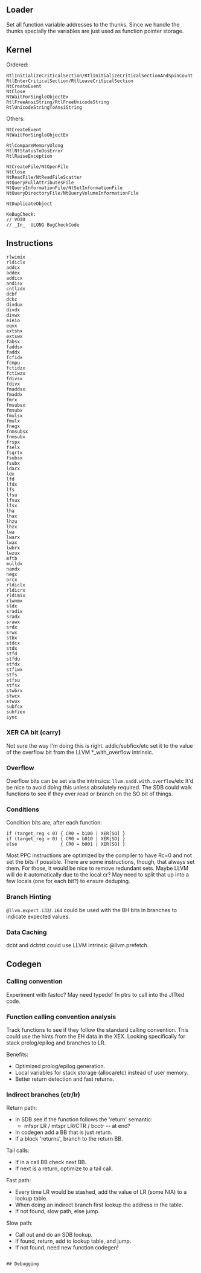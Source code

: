 ## Loader

Set all function variable addresses to the thunks. Since we handle the thunks
specially the variables are just used as function pointer storage.

## Kernel

Ordered:
```
RtlInitializeCriticalSection/RtlInitializeCriticalSectionAndSpinCount
RtlEnterCriticalSection/RtlLeaveCriticalSection
NtCreateEvent
NtClose
NtWaitForSingleObjectEx
RtlFreeAnsiString/RtlFreeUnicodeString
RtlUnicodeStringToAnsiString
```

Others:
```
NtCreateEvent
NtWaitForSingleObjectEx

RtlCompareMemoryUlong
RtlNtStatusToDosError
RtlRaiseException

NtCreateFile/NtOpenFile
NtClose
NtReadFile/NtReadFileScatter
NtQueryFullAttributesFile
NtQueryInformationFile/NtSetInformationFile
NtQueryDirectoryFile/NtQueryVolumeInformationFile

NtDuplicateObject

KeBugCheck:
// VOID
// _In_  ULONG BugCheckCode
```

## Instructions

```
rlwimix
rldiclx
addcx
addex
addicx
andisx
cntlzdx
dcbf
dcbz
divdux
divdx
divwx
eieio
eqvx
extshx
extswx
fabsx
faddsx
faddx
fcfidx
fcmpu
fctidzx
fctiwzx
fdivsx
fdivx
fmaddsx
fmaddx
fmrx
fmsubsx
fmsubx
fmulsx
fmulx
fnegx
fnmsubsx
fnmsubx
frspx
fselx
fsqrtx
fsubsx
fsubx
ldarx
ldx
lfd
lfdx
lfs
lfsu
lfsux
lfsx
lha
lhax
lhzu
lhzx
lwa
lwarx
lwax
lwbrx
lwzux
mftb
mulldx
nandx
negx
orcx
rldiclx
rldicrx
rldimix
rlwnmx
sldx
sradix
sradx
srawx
srdx
srwx
stbx
stdcx
stdx
stfd
stfdu
stfdx
stfiwx
stfs
stfsu
stfsx
stwbrx
stwcx
stwux
subfcx
subfzex
sync
```

### XER CA bit (carry)

Not sure the way I'm doing this is right. addic/subficx/etc set it to the value
of the overflow bit from the LLVM *_with_overflow intrinsic.

### Overflow

Overflow bits can be set via the intrinsics:
`llvm.sadd.with.overflow`/etc
It'd be nice to avoid doing this unless absolutely required. The SDB could
walk functions to see if they ever read or branch on the SO bit of things.

### Conditions

Condition bits are, after each function:
```
if (target_reg < 0) { CR0 = b100 | XER[SO] }
if (target_reg > 0) { CR0 = b010 | XER[SO] }
else                { CR0 = b001 | XER[SO] }
```
Most PPC instructions are optimized by the compiler to have Rc=0 and not set the
bits if possible. There are some instructions, though, that always set them.
For those, it would be nice to remove redundant sets. Maybe LLVM will do it
automatically due to the local cr? May need to split that up into a few locals
(one for each bit?) to ensure deduping.

### Branch Hinting

`@llvm.expect.i32`/`.i64` could be used with the BH bits in branches to
indicate expected values.

### Data Caching

dcbt and dcbtst could use LLVM intrinsic @llvm.prefetch.

## Codegen

### Calling convention

Experiment with fastcc? May need typedef fn ptrs to call into the JITted code.

### Function calling convention analysis

Track functions to see if they follow the standard calling convention.
This could use the hints from the EH data in the XEX. Looking specifically for
stack prolog/epilog and branches to LR.

Benefits:
- Optimized prolog/epilog generation.
- Local variables for stack storage (alloca/etc) instead of user memory.
- Better return detection and fast returns.

### Indirect branches (ctr/lr)

Return path:
- In SDB see if the function follows the 'return' semantic:
  - mfspr LR / mtspr LR/CTR / bcctr -- at end?
- In codegen add a BB that is just return.
- If a block 'returns', branch to the return BB.

Tail calls:
- If in a call BB check next BB.
- If next is a return, optimize to a tail call.

Fast path:
- Every time LR would be stashed, add the value of LR (some NIA) to a lookup
  table.
- When doing an indirect branch first lookup the address in the table.
- If not found, slow path, else jump.

Slow path:
- Call out and do an SDB lookup.
- If found, return, add to lookup table, and jump.
- If not found, need new function codegen!
```

## Debugging

